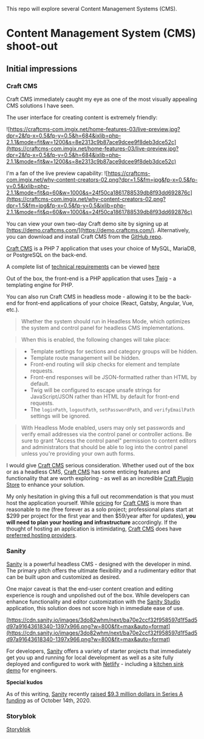 This repo will explore several Content Management Systems (CMS).

# Content Management System (CMS) shoot-out

## Initial impressions

### Craft CMS

Craft CMS immediately caught my eye as one of the most visually appealing CMS solutions I have seen.

The user interface for creating content is extremely friendly:

![https://craftcms-com.imgix.net/home-features-03/live-preview.jpg?dpr=2&fp-x=0.5&fp-y=0.5&h=684&ixlib=php-2.1.1&mode=fit&w=1200&s=8e2313c9b87ace9dcee9f8deb3dce52c](https://craftcms-com.imgix.net/home-features-03/live-preview.jpg?dpr=2&fp-x=0.5&fp-y=0.5&h=684&ixlib=php-2.1.1&mode=fit&w=1200&s=8e2313c9b87ace9dcee9f8deb3dce52c)

I'm a fan of the live preview capability:
![https://craftcms-com.imgix.net/why-content-creators-02.png?dpr=1.5&fm=jpg&fp-x=0.5&fp-y=0.5&ixlib=php-2.1.1&mode=fit&q=60&w=1000&s=24f50ca1861788539db8f93dd692876c](https://craftcms-com.imgix.net/why-content-creators-02.png?dpr=1.5&fm=jpg&fp-x=0.5&fp-y=0.5&ixlib=php-2.1.1&mode=fit&q=60&w=1000&s=24f50ca1861788539db8f93dd692876c)

You can view your own two-day Craft demo site by signing up at [https://demo.craftcms.com/](https://demo.craftcms.com/). Alternatively, you can download and install Craft CMS from the [GitHub repo](https://github.com/craftcms/demo).

[Craft CMS](https://craftcms.com/) is a PHP 7 application that uses your choice of MySQL, MariaDB, or PostgreSQL on the back-end.

A complete list of [technical requirements](https://craftcms.com/docs/3.x/requirements.html#minimum-system-specs) can be viewed [here](https://craftcms.com/docs/3.x/requirements.html#minimum-system-specs)

Out of the box, the front-end is a PHP application that uses [Twig](https://twig.symfony.com/) - a templating engine for PHP.

You can also run Craft CMS in headless mode - allowing it to be the back-end for front-end applications of your choice (React, Gatsby, Angular, Vue, etc.).

> Whether the system should run in Headless Mode, which optimizes the system and control panel for headless CMS implementations.

> When this is enabled, the following changes will take place:

> - Template settings for sections and category groups will be hidden.
> - Template route management will be hidden.
> - Front-end routing will skip checks for element and template requests.
> - Front-end responses will be JSON-formatted rather than HTML by default.
> - Twig will be configured to escape unsafe strings for JavaScript/JSON rather than HTML by default for front-end requests.
> - The `loginPath`, `logoutPath`, `setPasswordPath`, and `verifyEmailPath` settings will be ignored.

> With Headless Mode enabled, users may only set passwords and verify email addresses via the control panel or controller actions. Be sure to grant "Access the control panel" permission to content editors and administrators that should be able to log into the control panel unless you're providing your own auth forms.

I would give [Craft CMS](https://craftcms.com/) serious consideration. Whether used out of the box or as a headless CMS, [Craft CMS](https://craftcms.com/) has some enticing features and functionality that are worth exploring - as well as an incredible [Craft Plugin Store](https://plugins.craftcms.com/) to enhance your solution.

My only hesitation in giving this a full out recommendation is that you must host the application yourself. While [pricing](https://craftcms.com/pricing) for [Craft CMS](https://craftcms.com/) is more than reasonable to me (free forever as a solo project; professional plans start at $299 per project for the first year and then $59/year after for updates), **you will need to plan your hosting and infrastructure** accordingly. If the thought of hosting an application is intimidating, [Craft CMS](https://craftcms.com/) does have [preferred hosting providers](https://craftcms.com/hosting).

### Sanity

[Sanity](https://www.sanity.io/) is a powerful headless CMS - designed with the developer in mind. The primary pitch offers the ultimate flexibility and a rudimentary editor that can be built upon and customized as desired.

One major caveat is that the end-user content creation and editing experience is rough and unpolished out of the box. While developers can enhance functionality and editor customization with the [Sanity Studio](https://www.sanity.io/docs/sanity-studio) application, this solution does not score high in immediate ease of use.

[https://cdn.sanity.io/images/3do82whm/next/ba70e2ccf32f958597d1f5ad5d97a91643618340-1397x966.png?w=800&fit=max&auto=format](https://cdn.sanity.io/images/3do82whm/next/ba70e2ccf32f958597d1f5ad5d97a91643618340-1397x966.png?w=800&fit=max&auto=format)

For developers, [Sanity](https://www.sanity.io/) offers a variety of starter projects that immediately get you up and running for local development as well as a site fully deployed and configured to work with [Netlify](https://www.netlify.com/) - including a [kitchen sink demo](https://www.sanity.io/create?template=sanity-io%2Fsanity-template-kitchen-sink) for engineers.

**Special kudos**

As of this writing, [Sanity](https://www.sanity.io/) recently [raised \$9.3 million dollars in Series A funding](https://www.sanity.io/blog/redefining-content-collaboration) as of October 14th, 2020.

### Storyblok

[Storyblok](https://www.storyblok.com/)
